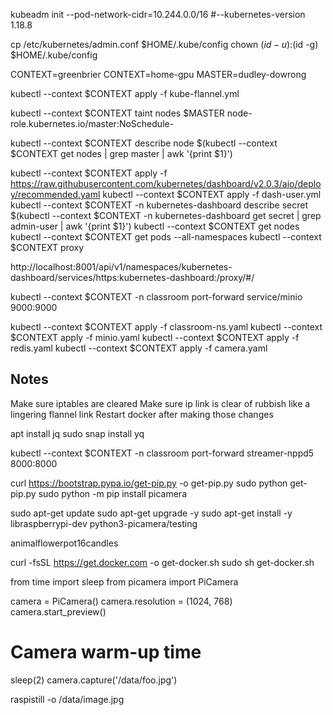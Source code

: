 kubeadm init --pod-network-cidr=10.244.0.0/16 #--kubernetes-version 1.18.8

cp /etc/kubernetes/admin.conf $HOME/.kube/config
chown $(id -u):$(id -g) $HOME/.kube/config

CONTEXT=greenbrier
CONTEXT=home-gpu
MASTER=dudley-dowrong

kubectl --context $CONTEXT apply -f kube-flannel.yml


kubectl --context $CONTEXT taint nodes $MASTER node-role.kubernetes.io/master:NoSchedule-

kubectl --context $CONTEXT describe node $(kubectl --context $CONTEXT get nodes | grep master | awk '{print $1}')


kubectl --context $CONTEXT apply -f https://raw.githubusercontent.com/kubernetes/dashboard/v2.0.3/aio/deploy/recommended.yaml
kubectl --context $CONTEXT apply -f dash-user.yml
kubectl --context $CONTEXT -n kubernetes-dashboard describe secret $(kubectl --context $CONTEXT -n kubernetes-dashboard get secret | grep admin-user | awk '{print $1}')
kubectl --context $CONTEXT get nodes
kubectl --context $CONTEXT get pods --all-namespaces
kubectl --context $CONTEXT proxy


http://localhost:8001/api/v1/namespaces/kubernetes-dashboard/services/https:kubernetes-dashboard:/proxy/#/


kubectl --context $CONTEXT -n classroom port-forward service/minio 9000:9000


kubectl --context $CONTEXT apply -f classroom-ns.yaml
kubectl --context $CONTEXT  apply -f minio.yaml
kubectl --context $CONTEXT  apply -f redis.yaml
kubectl --context $CONTEXT  apply -f camera.yaml

## Notes

Make sure iptables are cleared
Make sure ip link is clear of rubbish like a lingering flannel link
Restart docker after making those changes

apt install jq
sudo snap install yq


kubectl --context $CONTEXT -n classroom port-forward streamer-nppd5 8000:8000



curl https://bootstrap.pypa.io/get-pip.py -o get-pip.py
sudo python get-pip.py
sudo python -m pip install picamera



sudo apt-get update
sudo apt-get upgrade -y
sudo apt-get install -y libraspberrypi-dev python3-picamera/testing


animalflowerpot16candles


curl -fsSL https://get.docker.com -o get-docker.sh
sudo sh get-docker.sh


from time import sleep
from picamera import PiCamera

camera = PiCamera()
camera.resolution = (1024, 768)
camera.start_preview()
# Camera warm-up time
sleep(2)
camera.capture('/data/foo.jpg')



raspistill -o /data/image.jpg
